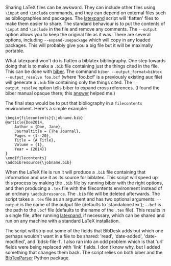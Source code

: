 Sharing LaTeX files can be awkward. They can include other files using `\input` and `\include` commands, and they can depend on external files such as bibliographies and packages. The [latexpand](http://www.ctan.org/pkg/latexpand) script will 'flatten' files to make them easier to share. The standard behaviour is to put the contents of `\input` and `\include` in the file and remove any comments. The `--output` option allows you to keep the original file as it was. There are several options, including `--expand-usepackage` which will copy in any loaded packages. This will probably give you a big file but it will be maximally portable.

What latexpand won't do is flatten a biblatex bibliography. One step towards doing that is to make a `.bib` file containing just the things cited in the file. This can be done with [biber](http://sourceforge.net/projects/biblatex-biber/). The command `biber --output_format=bibtex --output_resolve foo.bcf` (where 'foo.bcf' is a previously existing aux file) will generate a `.bib` file containing only the things cited. The `--output_resolve` option tells biber to expand cross references. (I found the biber manual opaque there; this [answer](http://tex.stackexchange.com/a/164328/451) helped me.)

The final step would be to put that bibliography in a `filecontents` environment. Here's a simple example:

```
\begin{filecontents}{\jobname.bib}
@article{Doe2014,
    Author = {Doe, Jane},
    Journaltitle = {The Journal},
    Pages = {1--20},
    Title = {A Title},
    Volume = {1},
    Year = {2014}}
}
\end{filecontents}
\addbibresource{\jobname.bib}
```

When the LaTeX file is run it will produce a `.bib` file containing that information and use it as its source for biblatex. This script will speed up this process by making the `.bib` file by running biber with the right options, and then producing a `.tex` file with the filecontents environment instead of an ordinary `\addbibresource`. The `.bib` file will be deleted afterwards. The script takes a `.tex` file as an argument and has two optional arguments: `--output` is the name of the output file (defaults to 'standalone.tex'); `--bcf` is the path to the `.bcf` file (defaults to the name of the `.tex` file). This results in a single file, after running [latexpand](http://www.ctan.org/pkg/latexpand), if necessary, which can be shared and run on any machine with a standard LaTeX installation.

The script will strip out some of the fields that BibDesk adds but which one perhaps wouldn't want in a file to be shared: 'read', 'date-added', 'date-modified', and 'bdsk-file-1'. I also ran into an odd problem which is that 'url' fields were being replaced with 'link' fields. I don't know why, but I added something that changes them back. The script relies on both biber and the [BibTexParser](https://pypi.python.org/pypi/bibtexparser) Python package.
